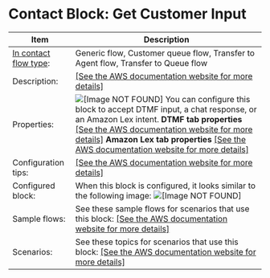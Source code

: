 # Contact Block: Get Customer Input<a name="get-customer-input"></a>


| Item | Description | 
| --- | --- | 
|  [In contact flow type](create-contact-flow.md#contact-flow-types):  | Generic flow, Customer queue flow, Transfer to Agent flow, Transfer to Queue flow  | 
|  Description:  | [\[See the AWS documentation website for more details\]](http://docs.aws.amazon.com/connect/latest/adminguide/get-customer-input.html)  | 
|  Properties:  |  ![\[Image NOT FOUND\]](http://docs.aws.amazon.com/connect/latest/adminguide/images/get-customer-input.png) You can configure this block to accept DTMF input, a chat response, or an Amazon Lex intent\. **DTMF tab properties** [\[See the AWS documentation website for more details\]](http://docs.aws.amazon.com/connect/latest/adminguide/get-customer-input.html) **Amazon Lex tab properties** [\[See the AWS documentation website for more details\]](http://docs.aws.amazon.com/connect/latest/adminguide/get-customer-input.html)  | 
|  Configuration tips:  |  [\[See the AWS documentation website for more details\]](http://docs.aws.amazon.com/connect/latest/adminguide/get-customer-input.html)  | 
|  Configured block:  |  When this block is configured, it looks similar to the following image: ![\[Image NOT FOUND\]](http://docs.aws.amazon.com/connect/latest/adminguide/images/get-customer-input-configured.png)  | 
|  Sample flows:  |  See these sample flows for scenarios that use this block: [\[See the AWS documentation website for more details\]](http://docs.aws.amazon.com/connect/latest/adminguide/get-customer-input.html)  | 
|  Scenarios:  |  See these topics for scenarios that use this block: [\[See the AWS documentation website for more details\]](http://docs.aws.amazon.com/connect/latest/adminguide/get-customer-input.html)  | 